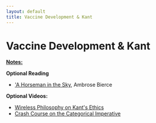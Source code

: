 ```yaml
---
layout: default
title: Vaccine Development & Kant
---
```


# Vaccine Development & Kant

**[Notes:](notes)**

**Optional Reading**
+ ['A Horseman in the Sky](Horseman.pdf), Ambrose Bierce 


**Optional Videos:**

+ [Wireless Philosophy on Kant's Ethics](https://youtu.be/F6UQLiHB0k0)
+ [Crash Course on the Categorical Imperative](https://youtu.be/8bIys6JoEDw)



